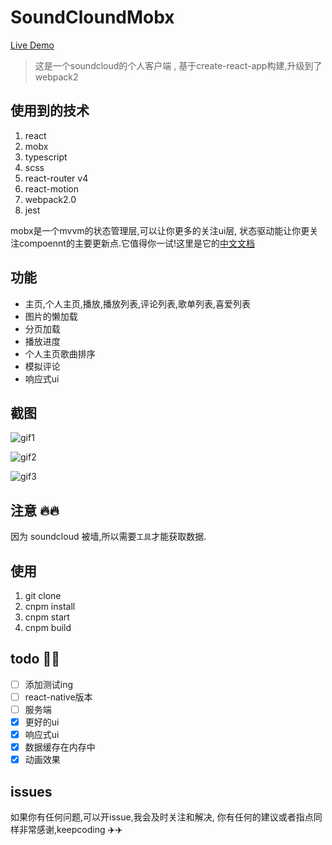 # SoundCloundMobx

[Live Demo](https://build-gnyhzuzaht.now.sh)

> 这是一个soundcloud的个人客户端 , 基于create-react-app构建,升级到了webpack2

## 使用到的技术
1. react
2. mobx 
3. typescript
4. scss
5. react-router v4
6. react-motion
7. webpack2.0
8. jest

mobx是一个mvvm的状态管理层,可以让你更多的关注ui层,
状态驱动能让你更关注compoennt的主要更新点.它值得你一试!这里是它的[中文文档](http://cn.mobx.js.org/)

## 功能

 - 主页,个人主页,播放,播放列表,评论列表,歌单列表,喜爱列表
 - 图片的懒加载
 - 分页加载
 - 播放进度
 - 个人主页歌曲排序
 - 模拟评论
 - 响应式ui


## 截图

![gif1](/screens/br-min.gif)

![gif2](/screens/da-min.gif)

![gif3](/screens/tr-min.gif)


## 注意 🔥🔥

 因为 soundcloud 被墙,所以需要`工具`才能获取数据.


## 使用
1. git clone
2. cnpm install
3. cnpm start
4. cnpm build

## todo 📇📇
- [ ] 添加测试ing
- [ ] react-native版本
- [ ] 服务端
- [x] 更好的ui
- [x] 响应式ui
- [x] 数据缓存在内存中
- [x] 动画效果

## issues

如果你有任何问题,可以开issue,我会及时关注和解决,
你有任何的建议或者指点同样非常感谢,keepcoding  ✈️✈️
